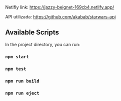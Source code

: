 Netifly link: https://jazzy-beignet-169cb4.netlify.app/

API utilizada: https://github.com/akabab/starwars-api

## Available Scripts

In the project directory, you can run:

### `npm start`

### `npm test`

### `npm run build`

### `npm run eject`
